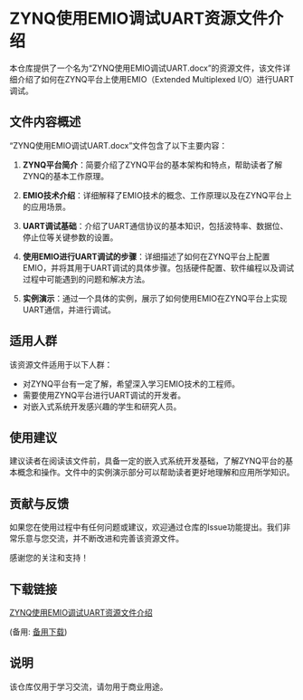 # ZYNQ使用EMIO调试UART资源文件介绍

本仓库提供了一个名为“ZYNQ使用EMIO调试UART.docx”的资源文件，该文件详细介绍了如何在ZYNQ平台上使用EMIO（Extended Multiplexed I/O）进行UART调试。

## 文件内容概述

“ZYNQ使用EMIO调试UART.docx”文件包含了以下主要内容：

1. **ZYNQ平台简介**：简要介绍了ZYNQ平台的基本架构和特点，帮助读者了解ZYNQ的基本工作原理。

2. **EMIO技术介绍**：详细解释了EMIO技术的概念、工作原理以及在ZYNQ平台上的应用场景。

3. **UART调试基础**：介绍了UART通信协议的基本知识，包括波特率、数据位、停止位等关键参数的设置。

4. **使用EMIO进行UART调试的步骤**：详细描述了如何在ZYNQ平台上配置EMIO，并将其用于UART调试的具体步骤。包括硬件配置、软件编程以及调试过程中可能遇到的问题和解决方法。

5. **实例演示**：通过一个具体的实例，展示了如何使用EMIO在ZYNQ平台上实现UART通信，并进行调试。

## 适用人群

该资源文件适用于以下人群：

- 对ZYNQ平台有一定了解，希望深入学习EMIO技术的工程师。
- 需要使用ZYNQ平台进行UART调试的开发者。
- 对嵌入式系统开发感兴趣的学生和研究人员。

## 使用建议

建议读者在阅读该文件前，具备一定的嵌入式系统开发基础，了解ZYNQ平台的基本概念和操作。文件中的实例演示部分可以帮助读者更好地理解和应用所学知识。

## 贡献与反馈

如果您在使用过程中有任何问题或建议，欢迎通过仓库的Issue功能提出。我们非常乐意与您交流，并不断改进和完善该资源文件。

感谢您的关注和支持！

## 下载链接
[ZYNQ使用EMIO调试UART资源文件介绍](https://pan.quark.cn/s/92e556a459ce) 

(备用: [备用下载](https://pan.baidu.com/s/17uhTLnQdFyfFWTFIE6E3Bw?pwd=1234))

## 说明

该仓库仅用于学习交流，请勿用于商业用途。
